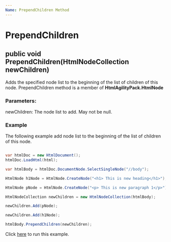 ```yaml
---
Name: PrependChildren Method
---
```


# PrependChildren

## public void PrependChildren(HtmlNodeCollection newChildren)

Adds the specified node list to the beginning of the list of children of this node. PrependChildren method is a member of **HtmlAgilityPack.HtmlNode**

### Parameters:

newChildren: The node list to add. May not be null.

### Example

The following example add node list to the beginning of the list of children of this node. 

```csharp

var htmlDoc = new HtmlDocument();
htmlDoc.LoadHtml(html);

var htmlBody = htmlDoc.DocumentNode.SelectSingleNode("//body");

HtmlNode h1Node = HtmlNode.CreateNode("<h1> This is new heading</h1>");

HtmlNode pNode = HtmlNode.CreateNode("<p> This is new paragraph 1</p>");

HtmlNodeCollection newChildren = new HtmlNodeCollection(htmlBody);

newChildren.Add(pNode);

newChildren.Add(h1Node);

htmlBody.PrependChildren(newChildren);

```

Click [here](https://dotnetfiddle.net/dLgqd0) to run this example.
